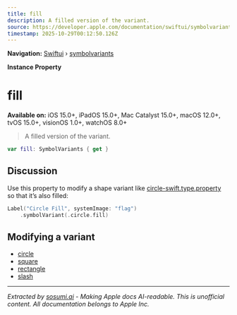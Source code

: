 ```yaml
---
title: fill
description: A filled version of the variant.
source: https://developer.apple.com/documentation/swiftui/symbolvariants/fill-swift.property
timestamp: 2025-10-29T00:12:50.126Z
---
```


**Navigation:** [Swiftui](/documentation/swiftui) › [symbolvariants](/documentation/swiftui/symbolvariants)

**Instance Property**

# fill

**Available on:** iOS 15.0+, iPadOS 15.0+, Mac Catalyst 15.0+, macOS 12.0+, tvOS 15.0+, visionOS 1.0+, watchOS 8.0+

> A filled version of the variant.

```swift
var fill: SymbolVariants { get }
```

## Discussion

Use this property to modify a shape variant like [circle-swift.type.property](/documentation/swiftui/symbolvariants/circle-swift.type.property) so that it’s also filled:

```swift
Label("Circle Fill", systemImage: "flag")
    .symbolVariant(.circle.fill)
```



## Modifying a variant

- [circle](/documentation/swiftui/symbolvariants/circle-swift.property)
- [square](/documentation/swiftui/symbolvariants/square-swift.property)
- [rectangle](/documentation/swiftui/symbolvariants/rectangle-swift.property)
- [slash](/documentation/swiftui/symbolvariants/slash-swift.property)

---

*Extracted by [sosumi.ai](https://sosumi.ai) - Making Apple docs AI-readable.*
*This is unofficial content. All documentation belongs to Apple Inc.*
